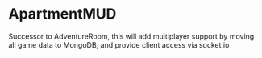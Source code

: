 # ApartmentMUD

Successor to AdventureRoom, this will add multiplayer support by moving all game data to MongoDB, and provide client access via socket.io
